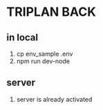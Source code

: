 # TRIPLAN BACK

## in local
1. cp env_sample .env
2. npm run dev-node

## server
1. server is already activated